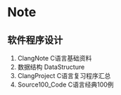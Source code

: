 # Note 
 ## 软件程序设计
 1. ClangNote C语言基础资料
 2. 数据结构 DataStructure
 3. ClangProject C语言复习程序汇总
 4. Source100_Code C语言经典100例
